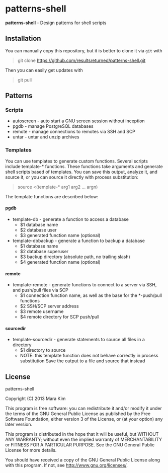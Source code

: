 # patterns-shell

**patterns-shell** - Design patterns for shell scripts


## Installation

You can manually copy this repository, but it is better to clone it via `git` with

>git clone https://github.com/resultsreturned/patterns-shell.git

Then you can easily get updates with

>git pull


## Patterns

### Scripts
* autoscreen - auto start a GNU screen session without inception
* pgdb - manage PostgreSQL databases
* remote - manage connections to remotes via SSH and SCP
* untar - untar and unzip archives

### Templates

You can use templates to generate custom functions.  Several scripts include
template-\* functions.  These functions take arguments and generate shell scripts
based of templates. You can save this output, analyze it, and source it, or you
can source it directly with process substitution:

>source &lt;(template-\* arg1 arg2 ... argn)

The template functions are described below:

#### pgdb
* template-db - generate a function to access a database
  * $1 database name
  * $2 database user
  * $3 generated function name (optional)
* template-dbbackup - generate a function to backup a database
  * $1 database name
  * $2 database superuser
  * $3 backup directory (absolute path, no trailing slash)
  * $4 generated function name (optional)

#### remote
* template-remote - generate functions to connect to a server via SSH, and push/pull files via SCP
  * $1 connection function name, as well as the base for the \*-push/pull functions
  * $2 SSH/SCP server address
  * $3 remote username
  * $4 remote directory for SCP push/pull

#### sourcedir
* template-sourcedir - generate statements to source all files in a directory
  * $1 directory to source
  * NOTE: this template function does not behave correctly in process substitution
    Save the output to a file and source that instead


## License

patterns-shell

Copyright (C) 2013  Mara Kim

This program is free software: you can redistribute it and/or modify
it under the terms of the GNU General Public License as published by
the Free Software Foundation, either version 3 of the License, or
(at your option) any later version.

This program is distributed in the hope that it will be useful,
but WITHOUT ANY WARRANTY; without even the implied warranty of
MERCHANTABILITY or FITNESS FOR A PARTICULAR PURPOSE.  See the
GNU General Public License for more details.

You should have received a copy of the GNU General Public License
along with this program.  If not, see <http://www.gnu.org/licenses/>.
